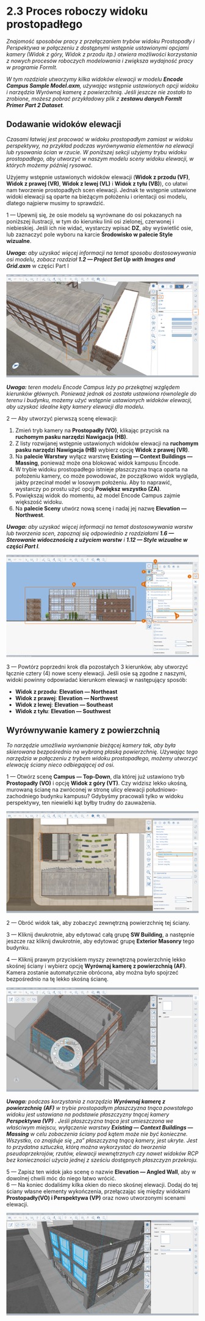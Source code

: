 # 2.3 Proces roboczy widoku prostopadłego

_Znajomość sposobów pracy z przełączaniem trybów widoku Prostopadły i Perspektywa w połączeniu z dostępnymi wstępnie ustawionymi opcjami kamery (Widok z góry, Widok z przodu itp.) otwiera możliwości korzystania z nowych procesów roboczych modelowania i zwiększa wydajność pracy w programie FormIt._

_W tym rozdziale utworzymy kilka widoków elewacji w modelu_ _**Encode Campus Sample Model.axm**, używając wstępnie ustawionych opcji widoku i narzędzia Wyrównaj kamerę z powierzchnią. Jeśli jeszcze nie zostało to zrobione, możesz pobrać przykładowy plik z_ _**zestawu danych FormIt Primer Part 2 Dataset**._

## Dodawanie widoków elewacji

_Czasami łatwiej jest pracować w widoku prostopadłym zamiast w widoku perspektywy, na przykład podczas wyrównywania elementów na elewacji lub rysowania ścian w rzucie. W poniższej sekcji użyjemy trybu widoku prostopadłego, aby utworzyć w naszym modelu sceny widoku elewacji, w których możemy później rysować._

Użyjemy wstępnie ustawionych widoków elewacji (**Widok z przodu (VF)**, **Widok z prawej (VR)**, **Widok z lewej (VL)** i **Widok z tyłu (VB)**), co ułatwi nam tworzenie prostopadłych scen elewacji. Jednak te wstępnie ustawione widoki elewacji są oparte na bieżącym położeniu i orientacji osi modelu, dlatego najpierw musimy to sprawdzić.

1 — Upewnij się, że osie modelu są wyrównane do osi pokazanych na poniższej ilustracji, w tym do kierunku linii osi zielonej, czerwonej i niebieskiej. Jeśli ich nie widać, wystarczy wpisać **DZ**, aby wyświetlić osie, lub zaznaczyć pole wyboru na karcie **Środowisko w palecie Style wizualne**.

_**Uwaga:**_ _aby uzyskać więcej informacji na temat sposobu dostosowywania osi modelu, zobacz rozdział_ _**1.2 — Project Set Up with Images and Grid.axm**_ w części Part I

![](<../../.gitbook/assets/0 (7).png>)

_**Uwaga:** teren modelu Encode Campus leży po przekątnej względem kierunków głównych. Ponieważ jednak oś została ustawiona równolegle do terenu i budynku, możemy użyć wstępnie ustawionych widoków elewacji, aby uzyskać idealne kąty kamery elewacji dla modelu._

2 — Aby utworzyć pierwszą scenę elewacji:

1. Zmień tryb kamery na **Prostopadły (VO)**, klikając przycisk na **ruchomym pasku narzędzi Nawigacja (HB)**.
2. Z listy rozwijanej wstępnie ustawionych widoków elewacji na **ruchomym pasku narzędzi Nawigacja (HB)** wybierz opcję **Widok z prawej (VR)**.
3. Na **palecie Warstwy** wyłącz warstwę **Existing — Context Buildings — Massing**, ponieważ może ona blokować widok kampusu Encode.
4. W trybie widoku prostopadłego istnieje płaszczyzna tnąca oparta na położeniu kamery, co może powodować, że początkowo widok wygląda, jakby przecinał model w losowym położeniu. Aby to naprawić, wystarczy po prostu użyć opcji **Powiększ wszystko (ZA)**.
5. Powiększaj widok do momentu, aż model Encode Campus zajmie większość widoku.
6. Na **palecie Sceny** utwórz nową scenę i nadaj jej nazwę **Elevation — Northwest**.

_**Uwaga:**_ _aby uzyskać więcej informacji na temat dostosowywania warstw lub tworzenia scen, zapoznaj się odpowiednio z rozdziałami_ _**1.6 — Sterowanie widocznością z użyciem warstw**_ _i_ _**1.12 — Style wizualne w części Part I**._

![](<../../.gitbook/assets/1 (10) (1).png>)

3 — Powtórz poprzedni krok dla pozostałych 3 kierunków, aby utworzyć łącznie cztery (4) nowe sceny elewacji. Jeśli osie są zgodne z naszymi, widoki powinny odpowiadać kierunkom elewacji w następujący sposób:

* **Widok z przodu**: **Elevation — Northeast**
* **Widok z prawej**: **Elevation — Northwest**
* **Widok z lewej**: **Elevation — Southeast**
* **Widok z tyłu**: **Elevation — Southwest**

## **Wyrównywanie kamery z powierzchnią**

_To narzędzie umożliwia wyrównanie bieżącej kamery tak, aby była skierowana bezpośrednio na wybraną płaską powierzchnię. Używając tego narzędzia w połączeniu z trybem widoku prostopadłego, możemy utworzyć elewację ściany nieco odbiegającej od osi._

1 — Otwórz scenę **Campus — Top-Down**, dla której już ustawiono tryb **Prostopadły (VO)** i opcję **Widok z góry (VT)**. Czy widzisz lekko ukośną, murowaną ścianę na zwróconej w stronę ulicy elewacji południowo-zachodniego budynku kampusu? Gdybyśmy pracowali tylko w widoku perspektywy, ten niewielki kąt byłby trudny do zauważenia.

![](<../../.gitbook/assets/2 (8) (1).png>)

2 — Obróć widok tak, aby zobaczyć zewnętrzną powierzchnię tej ściany.

3 — Kliknij dwukrotnie, aby edytować całą grupę **SW Building**, a następnie jeszcze raz kliknij dwukrotnie, aby edytować grupę **Exterior Masonry** tego budynku.

4 — Kliknij prawym przyciskiem myszy zewnętrzną powierzchnię lekko skośnej ściany i wybierz opcję **Wyrównaj kamerę z powierzchnią (AF)**. Kamera zostanie automatycznie obrócona, aby można było spojrzeć bezpośrednio na tę lekko skośną ścianę.

![](<../../.gitbook/assets/3 (9).png>)

_**Uwaga:**_ _podczas korzystania z narzędzia_ _**Wyrównaj kamerę z powierzchnią**_ _**(AF)**_ _w trybie prostopadłym płaszczyzna tnąca powstałego widoku jest ustawiana na podstawie płaszczyzny tnącej kamery_ _**Perspektywa (VP)**_ _. Jeśli płaszczyzna tnąca jest umieszczona we właściwym miejscu, wyłączenie warstwy_ _**Existing — Context Buildings — Massing**_ _w celu zobaczenia ściany pod kątem może nie być konieczne. Wszystko, co znajduje się „za” płaszczyzną tnącą kamery, jest ukryte. Jest to przydatna sztuczka, którą można wykorzystać do tworzenia pseudoprzekrojów, rzutów, elewacji wewnętrznych czy nawet widoków RCP bez konieczności użycia jednej z sześciu dostępnych płaszczyzn przekroju._

5 — Zapisz ten widok jako scenę o nazwie **Elevation — Angled Wall**, aby w dowolnej chwili móc do niego łatwo wrócić.\
 6 — Na koniec dodaliśmy kilka okien do nieco skośnej elewacji. Dodaj do tej ściany własne elementy wykończenia, przełączając się między widokami **Prostopadły(VO) i Perspektywa (VP)** oraz nowo utworzonymi scenami elewacji.

![Budynek SW Building z sześcioma (6) nowymi oknami dodanymi wzdłuż skośnej powierzchni.](<../../.gitbook/assets/4 (10) (1).png>)
